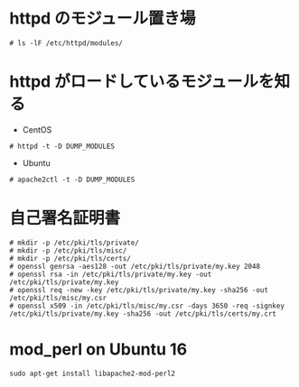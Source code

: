 # httpd のモジュール置き場

```
# ls -lF /etc/httpd/modules/
```

# httpd がロードしているモジュールを知る

- CentOS

```
# httpd -t -D DUMP_MODULES
```

- Ubuntu

```
# apache2ctl -t -D DUMP_MODULES
```




# 自己署名証明書

```
# mkdir -p /etc/pki/tls/private/
# mkdir -p /etc/pki/tls/misc/
# mkdir -p /etc/pki/tls/certs/
# openssl genrsa -aes128 -out /etc/pki/tls/private/my.key 2048
# openssl rsa -in /etc/pki/tls/private/my.key -out /etc/pki/tls/private/my.key
# openssl req -new -key /etc/pki/tls/private/my.key -sha256 -out /etc/pki/tls/misc/my.csr
# openssl x509 -in /etc/pki/tls/misc/my.csr -days 3650 -req -signkey /etc/pki/tls/private/my.key -sha256 -out /etc/pki/tls/certs/my.crt
```


# mod_perl on Ubuntu 16

```
sudo apt-get install libapache2-mod-perl2
```
